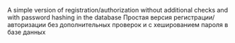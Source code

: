 A simple version of registration/authorization without additional checks and with password hashing in the database
Простая версия регистрации/авторизации без дополнительных проверок и с хешированием пароля в базе данных
